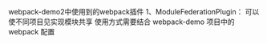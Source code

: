 webpack-demo2中使用到的webpack插件
1、ModuleFederationPlugin：
  可以使不同项目见实现模块共享 使用方式需要结合 webpack-demo 项目中的webpack 配置